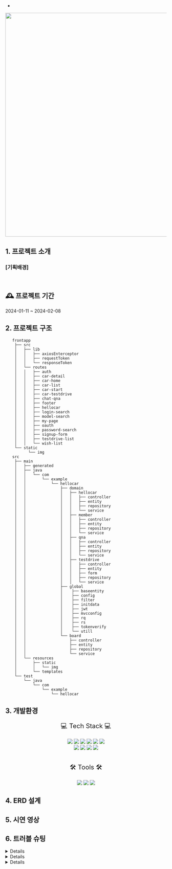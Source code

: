 # 
-
<p align="center"><img width="700" src=""></p>

## 1. 프로젝트 소개
### [기획배경]

</br>

## 🕰️ 프로젝트 기간
2024-01-11 ~ 2024-02-08
<br>

## 2. 프로젝트 구조
```
   frontapp
    ├── src
    │   ├── lib
    │   │   ├── axiosEnterceptor
    │   │   ├── requestToken
    │   │   └── responseToken
    │   └── routes
    │   │   ├── auth
    │   │   ├── car-detail
    │   │   ├── car-home
    │   │   ├── car-list
    │   │   ├── car-start
    │   │   ├── car-testdrive
    │   │   ├── chat-qna
    │   │   ├── footer
    │   │   ├── hellocar
    │   │   ├── login-search
    │   │   ├── model-search
    │   │   ├── my-page
    │   │   ├── oauth
    │   │   ├── password-search
    │   │   ├── signup-form
    │   │   ├── testdrive-list
    │   │   └── wish-list
    └── static
          └── img
   src
    ├── main
    │   ├── generated
    │   ├── java
    │   │   └── com
    │   │       └── example
    │   │           └── hellocar
    │   │               ├── domain
    │   │               │   ├── hellocar
    │   │               │   │   ├── controller
    │   │               │   │   ├── entity
    │   │               │   │   ├── repository
    │   │               │   │   └── service
    │   │               │   ├── member
    │   │               │   │   ├── controller
    │   │               │   │   ├── entity
    │   │               │   │   ├── repository
    │   │               │   │   └── service
    │   │               │   ├── qna
    │   │               │   │   ├── controller
    │   │               │   │   ├── entity
    │   │               │   │   ├── repository
    │   │               │   │   └── service
    │   │               │   ├── testdrive
    │   │               │   │   ├── controller
    │   │               │   │   ├── entity
    │   │               │   │   ├── form
    │   │               │   │   ├── repository
    │   │               │   │   └── service
    │   │               ├── global
    │   │               │    ├── baseentity
    │   │               │    ├── config
    │   │               │    ├── filter
    │   │               │    ├── initdata
    │   │               │    ├── jwt
    │   │               │    ├── mvcconfig
    │   │               │    ├── rq
    │   │               │    ├── rs
    │   │               │    ├── tokenverify
    │   │               │    └── utill
    │   │               └── board
    │   │                   ├── controller
    │   │                   ├── entity
    │   │                   ├── repository
    │   │                   └── service
    │   └── resources
    │       ├── static
    │       │   └── img
    │       └── templates
    └── test
        └── java
            └── com
                └── example
                    └── hellocar

```
## 3. 개발환경
<div align="center">
<p style="font-size:20px;">💻 Tech Stack 💻</p>
<img src="https://img.shields.io/badge/HTML5-E34F26?style=flat&logo=HTML5&logoColor=white"/>
<img src="https://img.shields.io/badge/Tailwindcss-06B6D4?style=flat&logo=Tailwindcss&logoColor=white"/>
<img src="https://img.shields.io/badge/JavaScript-f7df1e?style=flat&logo=JavaScript&logoColor=white"/>
<img src="https://img.shields.io/badge/Java-007396?style=flat&logo=Java&logoColor=white"/>
<img src="https://img.shields.io/badge/JSON-000000?style=flat-square&logo=json&logoColor=white"/>
<img src="https://img.shields.io/badge/Svelte-FF3E00?style=flat-square&logo=Svelte&logoColor=white"/>
<br/>
<img src="https://img.shields.io/badge/mariadb-003545?style=flat&logo=mariadb&logoColor=white"/>
<img src="https://img.shields.io/badge/MySQL-4479a1?style=flat&logo=mysql&logoColor=white"/> 
<img src="https://img.shields.io/badge/Springboot-6DB33F?style=flat&logo=Springboot&logoColor=white"/>
<img src="https://img.shields.io/badge/Postman-FF6C37?style=flat-square&logo=Postman&logoColor=white"/>
<br/>
<br/>
  
<p style="font-size:20px;">🛠 Tools 🛠</p>
<img src="https://img.shields.io/badge/GitHub-181717?style=flat&logo=GitHub&181717=white"/>
<img src="https://img.shields.io/badge/intellijidea-000000?style=flat&logo=intellijidea&logoColor=white">
<img src="https://img.shields.io/badge/dbeaver-382923?style=flat&logo=dbeaver&logoColor=white">
</div>

## 4. ERD 설계

## 5. 시연 영상

## 6. 트러블 슈팅
<details>
<br/>
   
1. 문제 : JWT 토큰 검증을 구현하면서 axios를 이용하는 도중에 localstorege가 정의되지 않는다는 오류가 계속 발생하였다.
2. 원인 : localStorage는 브라우저에서 제공하는 Web Storage API의 일부이며, 서버 쪽에서는 실행 될 수 없는 이유때문이였다. localStorage를 사용하는 코드를 브라우저 환경에서만 실행되도록 분기 처리하였다.
3. 해결 :  if (typeof window !== 'undefined’)이 구문을 통하여 현재 브라우저 및 클라이언트에서 실행되는지 확인해달라는 구문이다. 브라우저에서는 window라는 객체가 존재하지 않는데,  만약 브라우저가 아닌 곳에서 실행하면 undefined구문이 반환된다.
￼
<img width="571" alt="스크린샷 2024-02-06 오후 8 23 41" src="https://github.com/helloCar-2/helloCar/assets/139303810/48ade988-8f8e-47eb-80e6-a9e70ae7be87">

</details>

<details>
<br/>
   
1. 문제 : 소셜 로그인을 진행했는데 인증 처리가 되지 않아, 홈페이지 접속이 되지 않는 문제가 발생했다
2. 원인 : 기존 스프링부트, 스프링 시큐리티로 구현한 소셜로그인은 쿠키값을 이용해서 인증처리를 했었는데 우리 홈페이지는 로컬스토리지를 이용한 토큰으로 로그인한 유저를 검증을 하는게 문제였다
3. 해결 : 카카오 로그인을 진행하면 카카오 서버에서 코드를 발급하는데 이것을 이용해서 다시 카카오 서버로 토큰 요청을 보내면 Access토큰과 Refresh토큰을 발급한다.

발급받은 Access토큰을 access_token이라는 변수에 저장하고, Access 토큰을 이용해 다시 카카오 서버로 유저 정보 요청을 보내면 카카오 서버에서 확인한 후, 해당 유저의 정보를 알려주었는데, 해당 유저의 정보를 우리 백엔드 서버로 보내, 데이터베이스에 해당 회원이 있으면 그 회원을 바탕으로 Access, Refresh 토큰을 발급해서 프론트엔드로 넘겨주어 로컬 스토리지에 저장시키고,

데이터베이스에 해당 회원이 없으면 회원가입을 진행하고, Access, Refresh 토큰을 발급해서 프론트엔드로 넘겨주어 로컬 스토리지에 저장시켰다

![image](https://github.com/helloCar-2/helloCar/assets/144636282/7696277d-e7cb-451b-90cc-903aab896cc6)
![image](https://github.com/helloCar-2/helloCar/assets/144636282/ba3859c1-ba56-4472-8108-1fab90f0969c)

</details>

<details>
   </br>

1. 문제 : 회원탈퇴 시, DB에 저장된 자동차 데이터도 같이 삭제되었다
2. 원인 : 이 문제의 원인은 찜 리스트 테이블을 별도로 관리하지 않아서, cascade = CascadeType.REMOVE를 사용 할 경우, 유저의 Set타입으로 설정된 차량리스트 안의 차의 데이터가 같이 삭제되는 것이었다
3. 해결 : HardDelete가 아닌 SoftDelete를 이용해서 유저정보를 남겨둔 채 그 유저의 이름을 “탈퇴한 유저”로 저장하고, unique로 설정된 유저 아이디를 중복되지 않게 랜덤값을 추가해추후 같은 아이디로 회원가입이 가능하게 해주었다

![image](https://github.com/helloCar-2/helloCar/assets/144636282/38a1c559-05ac-4f75-a2d8-bf774006ccd7)

   
</details>
